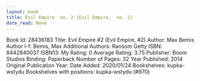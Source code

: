 ```yaml
---
layout: book
title: Evil Empire  no. 2 (Evil Empire,  no. 2)
date_read: None
---
```


Book Id: 28436183
Title: Evil Empire #2 (Evil Empire, #2)
Author: Max Bemis
Author l-f: Bemis, Max
Additional Authors: Ransom Getty
ISBN: 8442840037
ISBN13: 
My Rating: 0
Average Rating: 3.75
Publisher: Boom Studios
Binding: Paperback
Number of Pages: 32
Year Published: 2014
Original Publication Year: 
Date Added: 2020/01/24
Bookshelves: kupka-wstydu
Bookshelves with positions: kupka-wstydu (#970)

